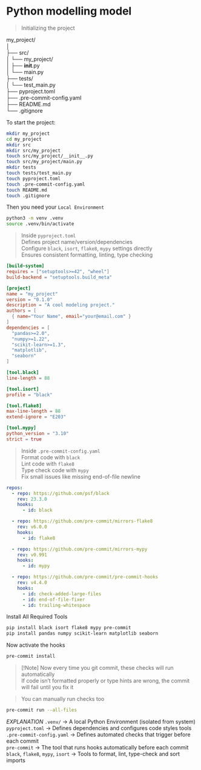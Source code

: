 # Python modelling model
> Initializing the project  
  
my_project/  
│  
├── src/  
│   └── my_project/  
│       ├── __init__.py  
│       └── main.py  
├── tests/  
│   └── test_main.py  
├── pyproject.toml  
├── .pre-commit-config.yaml  
├── README.md  
└── .gitignore  
  
To start the project:  
```bash
mkdir my_project
cd my_project
mkdir src
mkdir src/my_project
touch src/my_project/__init__.py
touch src/my_project/main.py
mkdir tests
touch tests/test_main.py
touch pyproject.toml
touch .pre-commit-config.yaml
touch README.md
touch .gitignore
```
  
Then you need your `Local Environment`  
```bash
python3 -m venv .venv
source .venv/bin/activate
```
  
> Inside `pyproject.toml`  
> Defines project name/version/dependencies  
> Configure `black`, `isort`, `flake8`, `mypy` settings directly  
> Ensures consistent formatting, linting, type checking  
```toml
[build-system]
requires = ["setuptools>=42", "wheel"]
build-backend = "setuptools.build_meta"

[project]
name = "my_project"
version = "0.1.0"
description = "A cool modeling project."
authors = [
  { name="Your Name", email="your@email.com" }
]
dependencies = [
  "pandas>=2.0",
  "numpy>=1.22",
  "scikit-learn>=1.3",
  "matplotlib",
  "seaborn"
]

[tool.black]
line-length = 88

[tool.isort]
profile = "black"

[tool.flake8]
max-line-length = 88
extend-ignore = "E203"

[tool.mypy]
python_version = "3.10"
strict = true
```
  
> Inside `.pre-commit-config.yaml`  
> Format code with `black`  
> Lint code with `flake8`  
> Type check code with `mypy`  
> Fix small issues like missing end-of-file newline  
```yaml
repos:
  - repo: https://github.com/psf/black
    rev: 23.3.0
    hooks:
      - id: black

  - repo: https://github.com/pre-commit/mirrors-flake8
    rev: v6.0.0
    hooks:
      - id: flake8

  - repo: https://github.com/pre-commit/mirrors-mypy
    rev: v0.991
    hooks:
      - id: mypy

  - repo: https://github.com/pre-commit/pre-commit-hooks
    rev: v4.4.0
    hooks:
      - id: check-added-large-files
      - id: end-of-file-fixer
      - id: trailing-whitespace
```
  
Install All Required Tools
```bash
pip install black isort flake8 mypy pre-commit
pip install pandas numpy scikit-learn matplotlib seaborn
```
  
Now activate the hooks  
```bash
pre-commit install
```
> [!Note] Now every time you git commit, these checks will run automatically  
> If code isn’t formatted properly or type hints are wrong, the commit will fail until you fix it  
  
> You can manually run checks too  
```bash
pre-commit run --all-files
```
  
*EXPLANATION*
`.venv/` &rarr; A local Python Environment (isolated from system)  
`pyproject.toml` &rarr; Defines dependencies and configures code styles tools  
`.pre-commit-config.yaml` &rarr; Defines automated checks that trigger before each commit  
`pre-commit` &rarr; The tool that runs hooks automatically before each commit  
`black`, `flake8`, `mypy`, `isort` &rarr; Tools to format, lint, type-check and sort imports  
